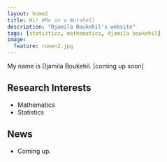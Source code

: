 ```yaml
---
layout: home2
title: Hi! #Me in a Nutshell
description: "Djamila Boukehil's website"
tags: [statistics, mathematics, djamila boukehil]
image:
  feature: rouen2.jpg
---
```


My name is Djamila Boukehil. [coming up soon]


## Research Interests
* Mathematics
* Statistics


## News
* Coming up.

